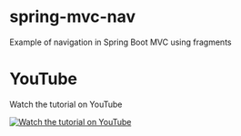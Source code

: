 # spring-mvc-nav
Example of navigation in Spring Boot MVC using fragments

# YouTube

Watch the tutorial on YouTube

[![Watch the tutorial on YouTube](https://img.youtube.com/vi/tzsNTcMHxis/maxresdefault.jpg)](https://youtu.be/tzsNTcMHxis)
